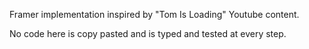  Framer implementation inspired by 
"Tom Is Loading" Youtube content.



No code here is copy pasted and is typed and tested at every step. 


